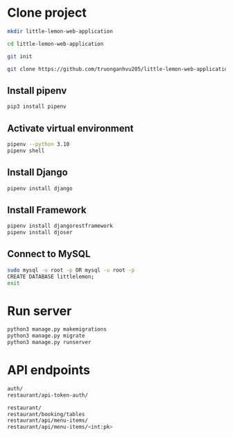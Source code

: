 # Clone project
```bash
mkdir little-lemon-web-application

cd little-lemon-web-application

git init

git clone https://github.com/truonganhvu205/little-lemon-web-application.git
```

## Install pipenv
```bash
pip3 install pipenv
```

## Activate virtual environment
```bash
pipenv --python 3.10
pipenv shell
```

## Install Django
```bash
pipenv install django
```

## Install Framework
```bash
pipenv install djangorestframework
pipenv install djoser
```

## Connect to MySQL
```bash
sudo mysql -u root -p OR mysql -u root -p
CREATE DATABASE littlelemon;
exit
```

# Run server
```bash
python3 manage.py makemigrations
python3 manage.py migrate
python3 manage.py runserver
```

# API endpoints
```bash
auth/
restaurant/api-token-auth/
```

```bash
restaurant/
restaurant/booking/tables
restaurant/api/menu-items/
restaurant/api/menu-items/<int:pk>
```
